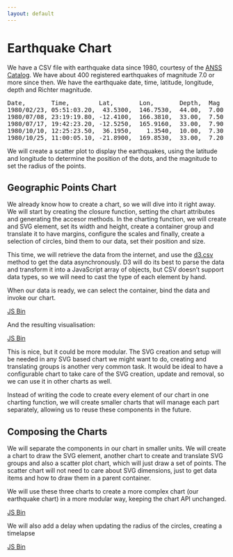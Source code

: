 ```yaml
---
layout: default
---
```


# Earthquake Chart

We have a CSV file with earthquake data since 1980, courtesy of the [ANSS Catalog](http://quake.geo.berkeley.edu/anss/catalog-search.html). We have about 400 registered earthquakes of magnitude 7.0 or more since then. We have the earthquake date, time, latitude, longitude, depth and Richter magnitude.

<pre class="csv">
Date,       Time,        Lat,       Lon,       Depth,  Mag
1980/02/23, 05:51:03.20,  43.5300,  146.7530,  44.00,  7.00
1980/07/08, 23:19:19.80, -12.4100,  166.3810,  33.00,  7.50
1980/07/17, 19:42:23.20, -12.5250,  165.9160,  33.00,  7.90
1980/10/10, 12:25:23.50,  36.1950,    1.3540,  10.00,  7.30
1980/10/25, 11:00:05.10, -21.8900,  169.8530,  33.00,  7.20
</pre>

We will create a scatter plot to display the earthquakes, using the latitude and longitude to determine the position of the dots, and the magnitude to set the radius of the points.

## Geographic Points Chart

We already know how to create a chart, so we will dive into it right away. We will start by creating the closure function, setting the chart attributes and generating the accesor methods. In the charting function, we will create and SVG element, set its width and height, create a container group and translate it to have margins, configure the scales and finally, create a selection of circles, bind them to our data, set their position and size.

This time, we will retrieve the data from the internet, and use the [d3.csv](https://github.com/mbostock/d3/wiki/CSV) method to get the data asynchronously. D3 will do its best to parse the data and transform it into a JavaScript array of objects, but CSV doesn’t support data types, so we will need to cast the type of each element by hand.

When our data is ready, we can select the container, bind the data and invoke our chart.

<a class="jsbin-embed" href="http://jsbin.com/lebawe/latest/embed?js&height=2000px">JS Bin</a>

And the resulting visualisation:

<a class="jsbin-embed" href="http://jsbin.com/lebawe/latest/embed?output&height=530px">JS Bin</a>

This is nice, but it could be more modular. The SVG creation and setup will be needed in any SVG based chart we might want to do, creating and translating groups is another very common task. It would be ideal to have a configurable chart to take care of the SVG creation, update and removal, so we can use it in other charts as well.

Instead of writing the code to create every element of our chart in one charting function, we will create smaller charts that will manage each part separately, allowing us to reuse these components in the future.

## Composing the Charts

We will separate the components in our chart in smaller units. We will create a chart to draw the SVG element, another chart to create and translate SVG groups and also a scatter plot chart, which will just draw a set of points. The scatter chart will not need to care about SVG dimensions, just to get data items and how to draw them in a parent container.

We will use these three charts to create a more complex chart (our earthquake chart) in a more modular way, keeping the chart API unchanged.

<a class="jsbin-embed" href="http://jsbin.com/jodoja/latest/embed?js&height=2000px">JS Bin</a>

We will also add a delay when updating the radius of the circles, creating a timelapse

<a class="jsbin-embed" href="http://jsbin.com/jodoja/latest/embed?output&height=600px">JS Bin</a>

